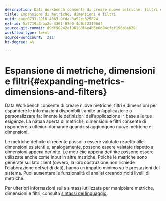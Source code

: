```yaml
---
description: Data Workbench consente di creare nuove metriche, filtri e dimensioni per espandere le informazioni disponibili tramite un’applicazione o personalizzare facilmente le definizioni dell’applicazione in base alle tue esigenze. La natura aperta di metriche, dimensioni e filtri consente di rispondere a ulteriori domande quando si aggiungono nuove metriche e dimensioni.
title: Espansione di metriche, dimensioni e filtri
uuid: eaec0731-1916-4063-9fda-3a92ee325024
exl-id: 5a7719a3-ba2e-4361-87e0-4d0df23196df
source-git-commit: d9df90242ef96188f4e4b5e6d04cfef196b0a628
workflow-type: tm+mt
source-wordcount: '211'
ht-degree: 4%

---
```


# Espansione di metriche, dimensioni e filtri{#expanding-metrics-dimensions-and-filters}

Data Workbench consente di creare nuove metriche, filtri e dimensioni per espandere le informazioni disponibili tramite un’applicazione o personalizzare facilmente le definizioni dell’applicazione in base alle tue esigenze. La natura aperta di metriche, dimensioni e filtri consente di rispondere a ulteriori domande quando si aggiungono nuove metriche e dimensioni.

Le metriche definite di recente possono essere valutate rispetto alle dimensioni esistenti e, analogamente, possono essere valutate rispetto a dimensioni appena definite. Le metriche appena definite possono essere utilizzate anche come input in altre metriche. Poiché le metriche sono generate sul lato client (ovvero, la loro costruzione non richiede l’elaborazione del set di dati), hanno un impatto minimo sulle prestazioni del sistema. Puoi aumentare le funzionalità di analisi creando molti livelli di metriche.

Per ulteriori informazioni sulla sintassi utilizzata per manipolare metriche, dimensioni e filtri, consulta [sintassi del linguaggio](https://docs.adobe.com/content/help/en/data-workbench/using/client/qry-lang-syntx/c-qry-lang-syntx.html).
